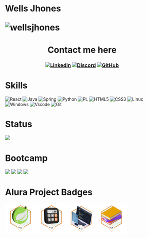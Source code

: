# Wells Jhones <p align="left"> <img src="https://komarev.com/ghpvc/?username=wellsjhones&label=Profile%20views&color=0e75b6&style=flat" alt="wellsjhones" /></p>
<h1 align="center">Contact me here</h1>
<h3 align="center" from Brazil :)</h3>


[![LinkedIn](https://img.shields.io/badge/LinkedIn-0077B5?style=for-the-badge&logo=linkedin&logoColor=white)](https://www.linkedin.com/in/welingtonpk7/) 
[![Discord](https://img.shields.io/badge/Discord-7289DA?style=for-the-badge&logo=discord&logoColor=white)](https://discord.com/channels/@wellsjhones/)
[![GitHub](https://img.shields.io/badge/GitHub-100000?style=for-the-badge&logo=github&logoColor=white)](https://github.com/WellsJhones)

# Skills
![React](https://img.shields.io/badge/react-3670A0.svg?style=for-the-badge&logo=react&logoColor=white)
![Java](https://img.shields.io/badge/java-%23ED8B00.svg?style=for-the-badge&logo=openjdk&logoColor=white)
![Spring](https://img.shields.io/badge/spring-%236DB33F.svg?style=for-the-badge&logo=spring&logoColor=white)
![Python](https://img.shields.io/badge/python-3670A0?style=for-the-badge&logo=python&logoColor=ffdd54)
![PL](https://img.shields.io/badge/PL%2FSQL-FFFFFF?style=for-the-badge&logo=oracle&logoColor=FF0000&labelColor=FFFFFF&color=FF0000)
![HTML5](https://img.shields.io/badge/HTML5-E34F26?style=for-the-badge&logo=html5&logoColor=white)
![CSS3](https://img.shields.io/badge/CSS3-1572B6?style=for-the-badge&logo=css3&logoColor=white)
![Linux](https://img.shields.io/badge/Linux-000?style=for-the-badge&logo=linux&logoColor=FCC624)
![Windows](https://img.shields.io/badge/Windows-000?style=for-the-badge&logo=windows&logoColor=2CA5E0)
![Vscode](https://img.shields.io/badge/Vscode-007ACC?style=for-the-badge&logo=visual-studio-code&logoColor=white)
![Git](https://img.shields.io/badge/GIT-E44C30?style=for-the-badge&logo=git&logoColor=white)
 
# Status
[<img src="https://streak-stats.demolab.com/?user=WellsJhones&theme=bear&background=000&border=30A3DC&dates=FFF" width="420">](https://github.com/WellsJhones)



# Bootcamp 
[<img src="https://hermes.dio.me/tracks/a039b34c-7aa8-4a3d-b765-07c8c837f67a.png" height="100"></a>](https://web.dio.me/track/santander-2024-backend-com-java/)
[<img src="https://hermes.dio.me/tracks/533ac6c6-f653-40e1-8050-da19cd540fa4.png" height="100"></a>](https://web.dio.me/track/coding-the-future-sysvision-data-analytics)
[<img src="https://assets.dio.me/vKS7Q5G0wquZ8uE6GlzHCIP3mgAOcl-1TZg4zvTvgho/f:webp/h:120/q:80/L3RyYWNrcy80YzRjNzc2MC1hY2YwLTQ5MjctOTdhMS01ZjQ3ZWFlMDExYWQucG5n" height="100"></a>](https://web.dio.me/track/coding-the-future-sysvision-data-analytics)
[<img src="https://cdn2.gnarususercontent.com.br/1/1221562/b6256fa6-5fde-4cdd-a4a3-d33ebc90bb6c.png" height="80">](https://www.oracle.com/br/education/oracle-next-education/)
# Alura Project Badges

<img src="badgesAlura/Badge-Spring.png" width="100"><img src="badgesAlura/conversor_moedas.png" width="100"><img src="badgesAlura/encriptador.png" width="100"><img src="badgesAlura/badge literalura.png" width="100">
